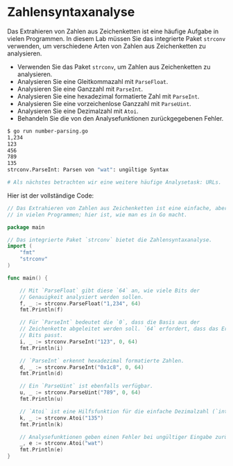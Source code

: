 # Zahlensyntaxanalyse

Das Extrahieren von Zahlen aus Zeichenketten ist eine häufige Aufgabe in vielen Programmen. In diesem Lab müssen Sie das integrierte Paket `strconv` verwenden, um verschiedene Arten von Zahlen aus Zeichenketten zu analysieren.

- Verwenden Sie das Paket `strconv`, um Zahlen aus Zeichenketten zu analysieren.
- Analysieren Sie eine Gleitkommazahl mit `ParseFloat`.
- Analysieren Sie eine Ganzzahl mit `ParseInt`.
- Analysieren Sie eine hexadezimal formatierte Zahl mit `ParseInt`.
- Analysieren Sie eine vorzeichenlose Ganzzahl mit `ParseUint`.
- Analysieren Sie eine Dezimalzahl mit `Atoi`.
- Behandeln Sie die von den Analysefunktionen zurückgegebenen Fehler.

```sh
$ go run number-parsing.go
1,234
123
456
789
135
strconv.ParseInt: Parsen von "wat": ungültige Syntax

# Als nächstes betrachten wir eine weitere häufige Analysetask: URLs.
```

Hier ist der vollständige Code:

```go
// Das Extrahieren von Zahlen aus Zeichenketten ist eine einfache, aber häufige Aufgabe
// in vielen Programmen; hier ist, wie man es in Go macht.

package main

// Das integrierte Paket `strconv` bietet die Zahlensyntaxanalyse.
import (
	"fmt"
	"strconv"
)

func main() {

	// Mit `ParseFloat` gibt diese `64` an, wie viele Bits der
	// Genauigkeit analysiert werden sollen.
	f, _ := strconv.ParseFloat("1,234", 64)
	fmt.Println(f)

	// Für `ParseInt` bedeutet die `0`, dass die Basis aus der
	// Zeichenkette abgeleitet werden soll. `64` erfordert, dass das Ergebnis in 64
	// Bits passt.
	i, _ := strconv.ParseInt("123", 0, 64)
	fmt.Println(i)

	// `ParseInt` erkennt hexadezimal formatierte Zahlen.
	d, _ := strconv.ParseInt("0x1c8", 0, 64)
	fmt.Println(d)

	// Ein `ParseUint` ist ebenfalls verfügbar.
	u, _ := strconv.ParseUint("789", 0, 64)
	fmt.Println(u)

	// `Atoi` ist eine Hilfsfunktion für die einfache Dezimalzahl (`int`)-Syntaxanalyse.
	k, _ := strconv.Atoi("135")
	fmt.Println(k)

	// Analysefunktionen geben einen Fehler bei ungültiger Eingabe zurück.
	_, e := strconv.Atoi("wat")
	fmt.Println(e)
}

```
